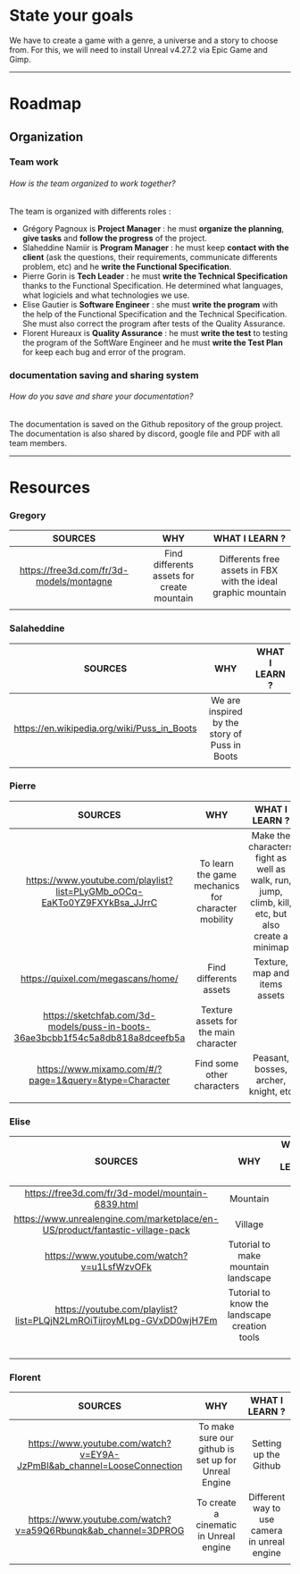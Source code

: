 # State your goals
We have to create a game with a genre, a universe and a story to choose from. For this, we will need to install Unreal v4.27.2 via Epic Game and Gimp.

---
# Roadmap
## Organization
### Team work
###### How is the team organized to work together?
The team is organized with differents roles :

- Grégory Pagnoux is **Project Manager** : he must **organize the planning**, **give tasks** and **follow the progress** of the project.
- Slaheddine Namiir is **Program Manager** : he must keep **contact with the client** (ask the questions, their requirements, communicate differents problem, etc) and he **write the Functional Specification**.
- Pierre Gorin is **Tech Leader** : he must **write the Technical Specification** thanks to the Functional Specification. He determined what languages, what logiciels and what technologies we use.
- Elise Gautier is **Software Engineer** : she must **write the program** with the help of the Functional Specification and the Technical Specification. She must also correct the program after tests of the Quality Assurance.
- Florent Hureaux is **Quality Assurance** : he must **write the test** to testing the program of the SoftWare Engineer and he must **write the Test Plan** for keep each bug and error of the program.

### documentation saving and sharing system
###### ​How do you save and share your documentation?
The documentation is saved on the Github repository of the group project. The documentation is also shared by discord, google file and PDF with all team members.

---
# Resources

### Gregory

| **SOURCES** | **WHY** | **WHAT I LEARN ?** |
| :-: | :-: | :-: |
| https://free3d.com/fr/3d-models/montagne | Find differents assets for create mountain | Differents free assets in FBX with the ideal graphic mountain |
|  |  |  |

### Salaheddine

| **SOURCES** | **WHY** | **WHAT I LEARN ?** |
| :-: | :-: | :-: |
| https://en.wikipedia.org/wiki/Puss_in_Boots | We are inspired by the story of Puss in Boots |  |
|  |  |  |
### Pierre

| **SOURCES** | **WHY** | **WHAT I LEARN ?** |
| :-: | :-: | :-: |
| https://www.youtube.com/playlist?list=PLyGMb_oOCq-EaKTo0YZ9FXYkBsa_JJrrC | To learn the game mechanics for character mobility | Make the characters fight as well as walk, run, jump, climb, kill, etc, but also create a minimap |
| https://quixel.com/megascans/home/ | Find differents assets | Texture, map and items assets |
| https://sketchfab.com/3d-models/puss-in-boots-36ae3bcbb1f54c5a8db818a8dceefb5a | Texture assets for the main character |  |
| https://www.mixamo.com/#/?page=1&query=&type=Character | Find some other characters | Peasant, bosses, archer, knight, etc |
|  |  |  |

### Elise

| **SOURCES** | **WHY** | **WHAT I LEARN ?** |
| :-: | :-: | :-: |
| https://free3d.com/fr/3d-model/mountain-6839.html | Mountain |  |
| https://www.unrealengine.com/marketplace/en-US/product/fantastic-village-pack | Village |  |
| https://www.youtube.com/watch?v=u1LsfWzvOFk | Tutorial to make mountain landscape |  |
| https://youtube.com/playlist?list=PLQjN2LmROiTijroyMLpg-GVxDD0wjH7Em | Tutorial to know the landscape creation tools |  |
|  |  |  |
|  |  |  |
|  |  |  |
|  |  |  |

### Florent

| **SOURCES** | **WHY** | **WHAT I LEARN ?** |
| :-: | :-: | :-: |
| https://www.youtube.com/watch?v=EY9A-JzPmBI&ab_channel=LooseConnection | To make sure our github is set up for Unreal Engine | Setting up the Github |
| https://www.youtube.com/watch?v=a59Q6Rbunqk&ab_channel=3DPROG | To create a cinematic in Unreal engine | Different way to use camera in unreal engine |
|  |  |  |